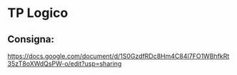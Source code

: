 # TP Logico

## Consigna:
https://docs.google.com/document/d/1S0GzdfRDc8Hm4C84I7FO1WBhfkRt35zT8oXWdQsPW-o/edit?usp=sharing

